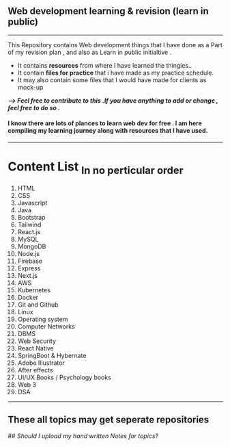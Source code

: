 <h2>Web development learning & revision (learn in public)</h2>
<hr/>
<p>This Repository contains Web development things that I have done as a Part of my revision plan , and also as Learn in public initialtive .</p>
<ul>
<li>It contains <strong>resources</strong> from  where I have learned the thingies..</li>
  <li>It contain <strong>files for practice </strong>that i have made as my practice schedule.</li>
  <li>It may also contain some files that I would have made for clients as mock-up</li>
</ul>
<p><strong><em> --> Feel free to contribute to this .If you have anything to add or change , feel free to do so . </em></strong></p> 
<h4>I know there are lots of plances to learn web dev for free . I am here compiling my learning journey along with resources that I have used.</h4>
<hr>
  <h1>Content List <sub> In no perticular order</sub></h1>
  <ol>
    <li> HTML</li>
    <li> CSS</li>
    <li> Javascript </li>
    <li> Java </li>
    <li> Bootstrap</li>
    <li> Tailwind </li>
    <li> React.js </li>
    <li> MySQL</li>
    <li> MongoDB </li>
    <li> Node.js </li>
    <li> Firebase </li>
    <li> Express </li>
    <li> Next.js</li>
    <li> AWS </li>
    <li> Kubernetes </li>
    <li> Docker </li>
    <li> Git and Github </li>
    <li> Linux </li>
    <li> Operating system </li>
    <li> Computer Networks </li>
    <li> DBMS </li>
    <li> Web Security </li>
    <li> React Native </li>
    <li> SpringBoot & Hybernate </li>
    <li> Adobe Illustrator </li>
    <li> After effects </li>
    <li> UI/UX Books / Psychology books </li>
    <li> Web 3 </li>
    <li> DSA </li>
  </ol>
  <hr>
  <h2> These all topics may get seperate repositories </h2>
  ## <i>Should I upload my hand written Notes for topics? </i><br>
